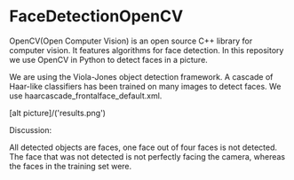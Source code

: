# FaceDetectionOpenCV

OpenCV(Open Computer Vision) is an open source C++ library for computer vision. It features algorithms for face detection. In this repository we use OpenCV in Python to detect faces in a picture.

We are using the Viola-Jones object detection framework. A cascade of Haar-like classifiers has been trained on many images to detect faces. We use haarcascade_frontalface_default.xml.

[alt picture]/('results.png')

Discussion:

All detected objects are faces, one face out of four faces is not detected. The face that was not detected is not perfectly facing the camera, whereas the faces in the training set were. 




